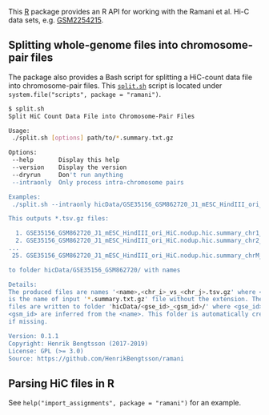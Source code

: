 This [R] package provides an R API for working with the Ramani et al. Hi-C data sets, e.g. [GSM2254215](https://www.ncbi.nlm.nih.gov/geo/query/acc.cgi?acc=GSM2254215).


## Splitting whole-genome files into chromosome-pair files

The package also provides a Bash script for splitting a HiC-count data file into chromosome-pair files.  This  [`split.sh`](inst/scripts/split.sh) script is located under `system.file("scripts", package = "ramani")`.

```sh
$ split.sh 
Split HiC Count Data File into Chromosome-Pair Files

Usage:
 ./split.sh [options] path/to/*.summary.txt.gz

Options:
 --help       Display this help
 --version    Display the version
 --dryrun     Don't run anything
 --intraonly  Only process intra-chromosome pairs

Examples:
 ./split.sh --intraonly hicData/GSE35156_GSM862720_J1_mESC_HindIII_ori_HiC.nodup.hic.summary.txt.gz

This outputs *.tsv.gz files:

  1. GSE35156_GSM862720_J1_mESC_HindIII_ori_HiC.nodup.hic.summary_chr1_vs_chr1.tsv.gz
  2. GSE35156_GSM862720_J1_mESC_HindIII_ori_HiC.nodup.hic.summary_chr2_vs_chr2.tsv.gz
...
 25. GSE35156_GSM862720_J1_mESC_HindIII_ori_HiC.nodup.hic.summary_chrM_vs_chrM.tsv.gz

to folder hicData/GSE35156_GSM862720/ with names 

Details:
The produced files are names '<name>,<chr_i>_vs_<chr_j>.tsv.gz' where <name>
is the name of input '*.summary.txt.gz' file without the extension. The
files are written to folder 'hicData/<gse_id>_<gsm_id>/' where <gse_id> and
<gsm_id> are inferred from the <name>. This folder is automatically created,
if missing.

Version: 0.1.1
Copyright: Henrik Bengtsson (2017-2019)
License: GPL (>= 3.0)
Source: https://github.com/HenrikBengtsson/ramani
```


## Parsing HiC files in R

See `help("import_assignments", package = "ramani")` for an example.



[R]: https://www.r-project.org/
[remotes]: https://cran.r-project.org/package=remotes
